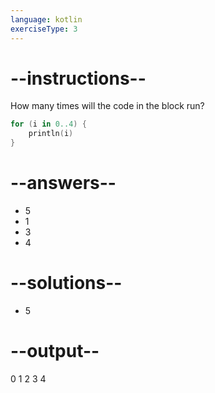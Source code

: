 ```yaml
---
language: kotlin
exerciseType: 3
---
```


# --instructions--

How many times will the code in the block run?
```kotlin
for (i in 0..4) {
	println(i)
}
```

# --answers--

- 5
- 1
- 3
- 4

# --solutions--

- 5

# --output--

0
1
2
3
4
